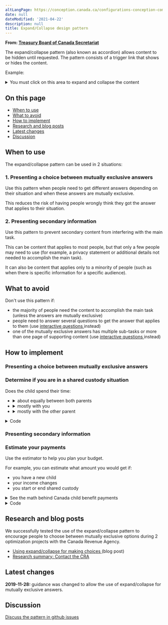 ```yaml
---
altLangPage: https://conception.canada.ca/configurations-conception-communes/contenu-reductible.html
date: null
dateModified: '2021-04-22'
description: null
title: Expand/Collapse design pattern
---
```



<div>
 <p class="gc-byline">
  <strong>
   From:
   <a href="https://www.canada.ca/en/treasury-board-secretariat.html">
    Treasury Board of Canada Secretariat
   </a>
  </strong>
 </p>
 <p>
  The expand/collapse pattern (also known as accordion) allows content to be hidden until requested. The pattern consists of a trigger link that shows or hides the content.
 </p>
 <div class="pattern-demo mrgn-bttm-md">
  <p>
   Example:
  </p>
  <details>
   <summary>
    You must click on this area to expand and collapse the content
   </summary>
   <p>
    This text is hidden until it is revealed.
   </p>
  </details>
 </div>
 <h2>
  On this page
 </h2>
 <ul>
  <li>
   <a href="#rationale">
    When to use
   </a>
  </li>
  <li>
   <a href="#cautions">
    What to avoid
   </a>
  </li>
  <li>
   <a href="#how">
    How to implement
   </a>
  </li>
  <li>
   <a href="#research">
    Research and blog posts
   </a>
  </li>
  <li>
   <a href="#changes">
    Latest changes
   </a>
  </li>
  <li>
   <a href="#discuss">
    Discussion
   </a>
  </li>
 </ul>
 <section>
  <h2 id="rationale">
   When to use
  </h2>
  <p>
   The expand/collapse pattern can be used in 2 situations:
  </p>
  <h3>
   1. Presenting a choice between mutually exclusive answers
  </h3>
  <p>
   Use this pattern when people need to get different answers depending on their situation and when these answers are mutually exclusive.
  </p>
  <p>
   This reduces the risk of having people wrongly think they got the answer that applies to their situation.
  </p>
  <h3>
   2. Presenting secondary information
  </h3>
  <p>
   Use this pattern to prevent secondary content from interfering with the main task.
  </p>
  <p>
   This can be content that applies to most people, but that only a few people may need to use (for example, a privacy statement or additional details not needed to accomplish the main task).
  </p>
  <p>
   It can also be content that applies only to a minority of people (such as when there is specific information for a specific audience).
  </p>
 </section>
 <section>
  <h2 id="cautions">
   What to avoid
  </h2>
  <p>
   Don't use this pattern if:
  </p>
  <ul>
   <li>
    the majority of people need the content to accomplish the main task (unless the answers are mutually exclusive)
   </li>
   <li>
    people need to answer several questions to get the answer that applies to them (use
    <a href="https://design.canada.ca/common-design-patterns/interactive-questions.html">
     interactive questions
    </a>
    instead)
   </li>
   <li>
    one of the mutually exclusive answers has multiple sub-tasks or more than one page of supporting content (use
    <a href="https://design.canada.ca/common-design-patterns/interactive-questions.html">
     interactive questions
    </a>
    instead)
   </li>
  </ul>
 </section>
 <section>
  <h2 id="how">
   How to implement
  </h2>
  <h3>
   Presenting a choice between mutually exclusive answers
  </h3>
  <div class="pattern-demo mrgn-bttm-md">
   <h3>
    Determine if you are in a shared custody situation
   </h3>
   <p>
    Does the child spend their time:
   </p>
   <ul class="list-unstyled">
    <li>
     <details>
      <summary>
       about equally between both parents
      </summary>
      <p>
       If the child shares their time about equally between the parents, then both parents are considered to have
       <strong>
        shared custody
       </strong>
       of that child...
      </p>
     </details>
    </li>
    <li>
     <details>
      <summary>
       mostly with you
      </summary>
      <p>
       If the child lives with you most of the time, you are considered to have
       <strong>
        primary custody
       </strong>
       for the purposes of the Canada child benefit...
      </p>
     </details>
    </li>
    <li>
     <details>
      <summary>
       mostly with the other parent
      </summary>
      <p>
       If the child lives with the other parent most of the time, the other parent is considered to have
       <strong>
        primary custody
       </strong>
       for the purposes of the Canada child benefit...
      </p>
     </details>
    </li>
   </ul>
  </div>
  <details>
   <summary>
    Code
   </summary>
   <pre class="prettyprint"><code>&lt;h3&gt;Determine if you are in a shared custody situation&lt;/h3&gt;
&lt;p&gt;Does the child spend their time:&lt;/p&gt;
&lt;ul class="list-unstyled"&gt;
 &lt;li&gt;
  &lt;details&gt;
   &lt;summary&gt;about equally between both parents&lt;/summary&gt;
   &lt;p&gt;If the child shares their time about equally between the parents, then both parents are considered to have &lt;strong&gt;shared custody&lt;/strong&gt; of that child...&lt;/p&gt;
  &lt;/details&gt;
 &lt;/li&gt;
 &lt;li&gt;
  &lt;details&gt;
   &lt;summary&gt;mostly with you&lt;/summary&gt;
   &lt;p&gt;If the child lives with you most of the time, you are considered to have &lt;strong&gt;primary custody&lt;/strong&gt; for the purposes of the Canada child benefit...&lt;/p&gt;
  &lt;/details&gt;
 &lt;/li&gt;
 &lt;li&gt;
  &lt;details&gt;
   &lt;summary&gt;mostly with the other parent&lt;/summary&gt;
   &lt;p&gt;If the child lives with the other parent most of the time, the other parent is considered to have &lt;strong&gt;primary custody&lt;/strong&gt; for the purposes of the Canada child benefit...&lt;/p&gt;
  &lt;/details&gt;
 &lt;/li&gt;
&lt;/ul&gt;</code></pre>
  </details>
  <h3>
   Presenting secondary information
  </h3>
  <div class="pattern-demo mrgn-bttm-md">
   <h3>
    Estimate your payments
   </h3>
   <p>
    Use the estimator to help you plan your budget.
   </p>
   <p>
    For example, you can estimate what amount you would get if:
   </p>
   <ul>
    <li>
     you have a new child
    </li>
    <li>
     your income changes
    </li>
    <li>
     you start or end shared custody
    </li>
   </ul>
   <details>
    <summary>
     See the math behind Canada child benefit payments
    </summary>
    <h3>
     How are payments calculated
    </h3>
    <p>
     Every month, Canada child benefit payments are adjusted based on:
    </p>
    <ul>
     <li>
      the number of children in your care
     </li>
     <li>
      the age of your children
     </li>
     <li>
      your marital status
     </li>
     <li>
      your family net income from the previous year
     </li>
    </ul>
    <p>
     ...
    </p>
   </details>
  </div>
  <details>
   <summary>
    Code
   </summary>
   <pre class="prettyprint"><code>&lt;h3&gt;Estimate your payments&lt;/h3&gt;
&lt;p&gt;Use the estimator to help you plan your budget.&lt;/p&gt;
&lt;p&gt;For example, you can estimate what amount you would get if:&lt;/p&gt;
&lt;ul&gt;
 &lt;li&gt;you have a new child&lt;/li&gt;
 &lt;li&gt;your income changes&lt;/li&gt;
 &lt;li&gt;if you start or end shared custody&lt;/li&gt;
&lt;/ul&gt;
&lt;details&gt;
 &lt;summary&gt;See the math behind Canada child benefit payments&lt;/summary&gt;
 &lt;h3&gt;How are payments calculated&lt;/h3&gt;
 &lt;p&gt;Every month, Canada child benefit payments are adjusted based on:&lt;/p&gt;
 &lt;ul&gt;
  &lt;li&gt;the number of children in your care&lt;/li&gt;
  &lt;li&gt;the age of your children&lt;/li&gt;
  &lt;li&gt;your marital status&lt;/li&gt;
  &lt;li&gt;your family net income from the previous year&lt;/li&gt;
 &lt;/ul&gt;
 &lt;p&gt;...&lt;/p&gt;
&lt;/details&gt;
        </code></pre>
  </details>
 </section>
 <section>
  <h2 id="research">
   Research and blog posts
  </h2>
  <p>
   We successfully tested the use of the expand/collapse pattern to encourage people to choose between mutually exclusive options during 2 optimization projects with the Canada Revenue Agency.
  </p>
  <ul>
   <li>
    <a href="https://blog.canada.ca/2020/09/18/expand-collapse.html">
     Using expand/collapse for making choices
    </a>
    (blog post)
   </li>
   <li>
    <a href="https://blog.canada.ca/research-summaries/cra-contact-us-research-summary.html">
     Research summary: Contact the CRA
    </a>
   </li>
  </ul>
  <h2 id="changes">
   Latest changes
  </h2>
  <p>
   <strong>
    2019-11-28:
   </strong>
   guidance was changed to allow the use of expand/collapse for mutually exclusive answers.
  </p>
  <h2 id="discuss">
   Discussion
  </h2>
  <p>
   <a href="https://github.com/canada-ca/design-system-systeme-conception/issues">
    Discuss the pattern in github issues
   </a>
  </p>
 </section>
</div>




